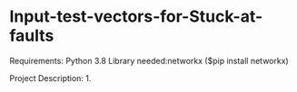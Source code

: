 # Input-test-vectors-for-Stuck-at-faults

Requirements:
Python 3.8
Library needed:networkx ($pip install networkx)

Project Description:
1.
